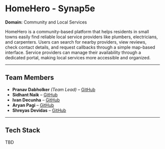 # HomeHero - Synap5e

**Domain:** Community and Local Services  

HomeHero is a community-based platform that helps residents in small towns easily find reliable local service providers like plumbers, electricians, and carpenters. Users can search for nearby providers, view reviews, check contact details, and request callbacks through a simple map-based interface. Service providers can manage their availability through a dedicated portal, making local services more accessible and organized.

---

## Team Members

- **Pranav Dabholker** *(Team Lead)* – [GitHub](https://github.com/pvdabholker) 
- **Sidhant Naik** – [GitHub](https://github.com/Sidnaik04)  
- **Ivan Decunha** – [GitHub](https://github.com/)  
- **Aryan Pagi** – [GitHub](https://github.com/)  
- **Shreyas Devidas** – [GitHub](https://github.com/Shreyas-Devidas)  

---

## Tech Stack
TBD
